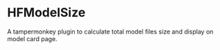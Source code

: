 # HFModelSize
A tampermonkey plugin to calculate total model files size and display on model card page.
